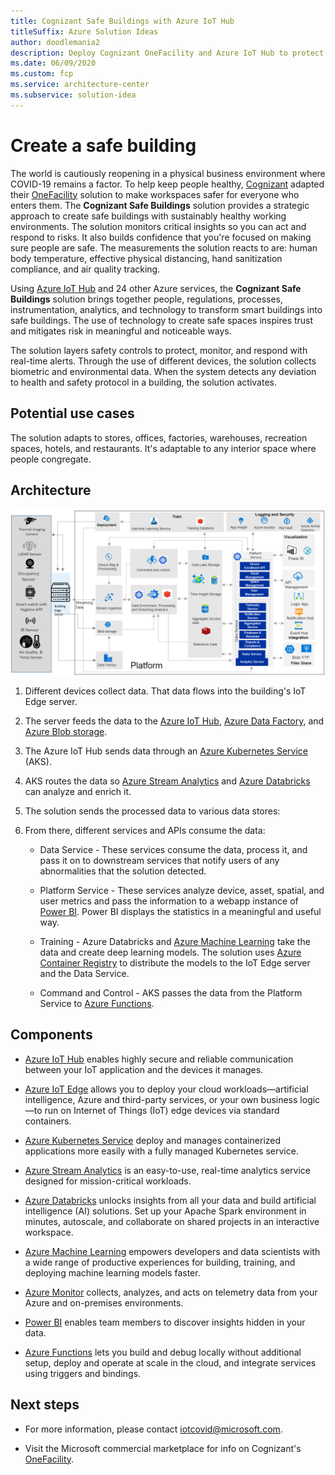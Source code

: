 ```yaml
---
title: Cognizant Safe Buildings with Azure IoT Hub
titleSuffix: Azure Solution Ideas
author: doodlemania2
description: Deploy Cognizant OneFacility and Azure IoT Hub to protect buildings from COVID-19 outbreaks.
ms.date: 06/09/2020
ms.custom: fcp
ms.service: architecture-center
ms.subservice: solution-idea
---
```


# Create a safe building

The world is cautiously reopening in a physical business environment where COVID-19 remains a factor. To help keep people healthy, [Cognizant](https://www.cognizant.com/) adapted their [OneFacility](https://azuremarketplace.microsoft.com/en-us/marketplace/consulting-services/cognizant.one_facility) solution to make workspaces safer for everyone who enters them. The **Cognizant Safe Buildings** solution provides a strategic approach to create safe buildings with sustainably healthy working environments. The solution monitors critical insights so you can act and respond to risks. It also builds confidence that you're focused on making sure people are safe. The measurements the solution reacts to are: human body temperature, effective physical distancing, hand sanitization compliance, and air quality tracking.

Using [Azure IoT Hub](https://azure.microsoft.com/services/iot-hub/) and 24 other Azure services, the **Cognizant Safe Buildings** solution brings together people, regulations, processes, instrumentation, analytics, and technology to transform smart buildings into safe buildings. The use of technology to create safe spaces inspires trust and mitigates risk in meaningful and noticeable ways.

The solution layers safety controls to protect, monitor, and respond with real-time alerts. Through the use of different devices, the solution collects biometric and environmental data. When the system detects any deviation to health and safety protocol in a building, the solution activates.

<!-- Different people in different roles can take advantage of the features that the solution offers:

* Facility Admin/Manager or Enterprise-level personnel
  * Set up a facility's **Cognizant Safe Buildings** solution details
  * Onboard monitoring devices
  * Configure thresholds
  * View the unified dashboard
  * Receive body temperature and physical distancing alerts on mobile/wearable devices
  * Start workflow compliance actions
* HR Managers
  * View employee health status
  * Monitor adherence to policy
  * Conduct contact tracing
  * Take action on employee safety & re-entry into the workforce
* Employees
  * Report their health status
  * Get reminders for personal hand hygiene
  * Receive alerts to maintain safe physical distancing -->

## Potential use cases

The solution adapts to stores, offices, factories, warehouses, recreation spaces, hotels, and restaurants. It's adaptable to any interior space where people congregate.

## Architecture

![](../media/safe-building-arch-design.png)

1. Different devices collect data. That data flows into the building's IoT Edge server.

1. The server feeds the data to the [Azure IoT Hub](https://azure.microsoft.com/services/iot-hub/), [Azure Data Factory](https://azure.microsoft.com/services/data-factory/), and [Azure Blob storage](https://azure.microsoft.com/services/storage/blobs/).

1. The Azure IoT Hub sends data through an [Azure Kubernetes Service](https://azure.microsoft.com/services/kubernetes-service/) (AKS).

1. AKS routes the data so [Azure Stream Analytics](https://azure.microsoft.com/services/stream-analytics/) and [Azure Databricks](https://azure.microsoft.com/services/databricks/) can analyze and enrich it.

1. The solution sends the processed data to various data stores:
<!-- 
    * Data Lake - [Azure Data Lake Storage](https://azure.microsoft.com/services/storage/data-lake-storage/)

    * Time Insight - [Azure Cosmos DB](https://azure.microsoft.com/services/cosmos-db/) and [Azure Database for PostgreSQL](https://azure.microsoft.com/services/postgresql/)

    * Aggregate/Access data - [Azure SQL Database](https://azure.microsoft.com/services/sql-database/)

    * Reference Data - [Azure Cache for Redis](https://azure.microsoft.com/services/cache/) -->

6. From there, different services and APIs consume the data:

    * Data Service - These services consume the data, process it, and pass it on to downstream services that notify users of any abnormalities that the solution detected.

    * Platform Service - These services analyze device, asset, spatial, and user metrics and pass the information to a webapp instance of [Power BI](https://powerbi.microsoft.com/). Power BI displays the statistics in a meaningful and useful way.

    * Training - Azure Databricks and [Azure Machine Learning](https://azure.microsoft.com/services/machine-learning/) take the data and create deep learning models. The solution uses [Azure Container Registry](https://azure.microsoft.com/services/container-registry/) to distribute the models to the IoT Edge server and the Data Service.

    * Command and Control - AKS passes the data from the Platform Service to [Azure Functions](https://azure.microsoft.com/services/functions/).

## Components

* [Azure IoT Hub](https://azure.microsoft.com/services/iot-hub/) enables highly secure and reliable communication between your IoT application and the devices it manages.

* [Azure IoT Edge](https://azure.microsoft.com/services/iot-edge/) allows you to deploy your cloud workloads—artificial intelligence, Azure and third-party services, or your own business logic—to run on Internet of Things (IoT) edge devices via standard containers.
<!-- 
* [Azure Blob storage](https://azure.microsoft.com/services/storage/blobs/) - Helps you create data lakes for your analytics needs, and provides storage to build powerful cloud-native and mobile apps. -->
<!-- 
* [Azure Data Factory](https://azure.microsoft.com/services/data-factory/) - Integrate data silos with Azure Data Factory, a service built for all data integration needs and skill levels. -->

* [Azure Kubernetes Service](https://azure.microsoft.com/services/kubernetes-service/) deploy and manages containerized applications more easily with a fully managed Kubernetes service.

* [Azure Stream Analytics](https://azure.microsoft.com/services/stream-analytics/) is an easy-to-use, real-time analytics service designed for mission-critical workloads.

* [Azure Databricks](https://azure.microsoft.com/services/databricks/) unlocks insights from all your data and build artificial intelligence (AI) solutions. Set up your Apache Spark environment in minutes, autoscale, and collaborate on shared projects in an interactive workspace.
<!-- 
* [Azure Data Lake Storage](https://azure.microsoft.com/services/storage/data-lake-storage/) - A highly scalable and cost-effective data lake solution for big data analytics.

* [Azure Cosmos DB](https://azure.microsoft.com/services/cosmos-db/) -  A fully managed NoSQL database service for modern app development. Azure Cosmos DB has guaranteed single-digit millisecond response times. It also guarantees 99.999-percent availability backed by SLAs, automatic and instant scalability, and open-source APIs for MongoDB and Cassandra.

* [Azure Database for PostgreSQL](https://azure.microsoft.com/services/postgresql/) - Focus on application innovation, not database management, with fully managed and intelligent Azure Database for PostgreSQL.

* [Azure SQL Database](https://azure.microsoft.com/services/sql-database/) - The intelligent, scalable, relational database service built for the cloud. It’s evergreen and always up to date, with AI-powered and automated features that optimize performance and durability for you.

* [Azure Cache for Redis](https://azure.microsoft.com/services/cache/) - Fully managed, open source–compatible in-memory data store to power fast, scalable applications.

* [Azure Container Registry](https://azure.microsoft.com/services/container-registry/) - Build, store, secure, scan, replicate, and manage container images and artifacts with a fully managed, geo-replicated instance of OCI distribution. -->

* [Azure Machine Learning](https://azure.microsoft.com/services/machine-learning/) empowers developers and data scientists with a wide range of productive experiences for building, training, and deploying machine learning models faster.

* [Azure Monitor](https://azure.microsoft.com/services/monitor/) collects, analyzes, and acts on telemetry data from your Azure and on-premises environments.
<!-- 
* [Azure Key Vault](https://azure.microsoft.com/services/key-vault/) - Safeguard cryptographic keys and other secrets used by cloud apps and services.

* [Azure Active Directory](https://azure.microsoft.com/services/active-directory/) -  An enterprise identity service that provides single sign-on and multi-factor authentication to help protect your users from 99.9 percent of cybersecurity attacks. -->

* [Power BI](https://powerbi.microsoft.com/) enables team members to discover insights hidden in your data.

<!-- * [Azure Webapp Service](https://azure.microsoft.com/services/app-service/web/) - Get your web apps into users’ hands faster on Windows or .NET Core, Node.js, PHP, or Ruby on Linux.

* [Azure API Management](https://azure.microsoft.com/services/api-management/) - Streamline your work across hybrid and multi-cloud environments with a single place for managing all your APIs.

* [Azure Logic App](https://azure.microsoft.com/services/logic-apps/) - Connect your business-critical apps and services, automating your workflows without writing a single line of code.

* [Azure Notification Hubs](https://azure.microsoft.com/services/notification-hubs/) - Send push notifications to any platform from any back end.

* [Azure Event Hubs](https://azure.microsoft.com/services/event-hubs/) -  Stream millions of events per second from any source to build dynamic data pipelines and immediately respond to business challenges. -->

<!-- * [Azure VMs](https://azure.microsoft.com/services/virtual-machines/) -  Run SQL Server, SAP, Oracle software, and high-performance computing applications on Azure Virtual Machines. Choose your favorite Linux distribution or Windows Server. -->

* [Azure Functions](https://azure.microsoft.com/services/functions/) lets you build and debug locally without additional setup, deploy and operate at scale in the cloud, and integrate services using triggers and bindings.

## Next steps

* For more information, please contact [iotcovid@microsoft.com](mailto:iotcovid@microsoft.com).

* Visit the Microsoft commercial marketplace for info on Cognizant's [OneFacility](https://azuremarketplace.microsoft.com/en-us/marketplace/consulting-services/cognizant.one_facility).
